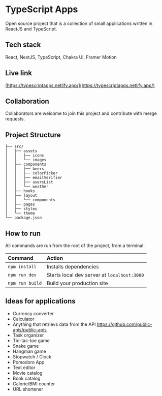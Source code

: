 # TypeScript Apps
Open source project that is a collection of small applications written in ReactJS and TypeScript.
 
## Tech stack
React, NextJS, TypeScript, Chakra UI, Framer Motion

## Live link
[https://typescriptapps.netlify.app/](https://typescriptapps.netlify.app/)

## Collaboration
Collaborators are welcome to join this project and contribute with merge requests.  

##  Project Structure

```
├── src/
│   ├── assets
│   │   ├── icons
│   │   └── images
│   ├── components
│   │   ├── beers
│   │   ├── colorPicker
│   │   ├── emailVerifier
│   │   ├── usersList
│   │   └── weather
│   ├── hooks
│   ├── layout
│   │   └── components
│   ├── pages
│   ├── styles
│   └── theme
└── package.json
```

##  How to run

All commands are run from the root of the project, from a terminal:

| Command                | Action                                             |
| :--------------------- | :------------------------------------------------- |
| `npm install`          | Installs dependencies                              |
| `npm run dev`          | Starts local dev server at `localhost:3000`        |
| `npm run build`        | Build your production site           |

## Ideas for applications
- Currency converter
- Calculator
- Anything that retrievs data from the API https://github.com/public-apis/public-apis
- Task organizer
- Tic-tac-toe game
- Snake game
- Hangman game
- Stopwatch / Clock
- Pomodoro App
- Text editor
- Movie catalog
- Book catalog
- Calorie/BMI counter
- URL shortener



